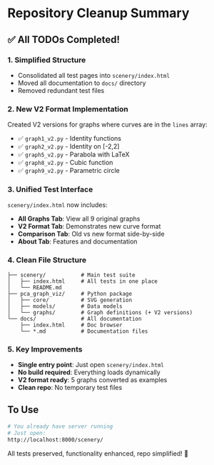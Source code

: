 # Repository Cleanup Summary

## ✅ All TODOs Completed!

### 1. Simplified Structure
- Consolidated all test pages into `scenery/index.html`
- Moved all documentation to `docs/` directory
- Removed redundant test files

### 2. New V2 Format Implementation
Created V2 versions for graphs where curves are in the `lines` array:
- ✅ `graph1_v2.py` - Identity functions
- ✅ `graph2_v2.py` - Identity on [-2,2]
- ✅ `graph5_v2.py` - Parabola with LaTeX
- ✅ `graph8_v2.py` - Cubic function
- ✅ `graph9_v2.py` - Parametric circle

### 3. Unified Test Interface
`scenery/index.html` now includes:
- **All Graphs Tab**: View all 9 original graphs
- **V2 Format Tab**: Demonstrates new curve format
- **Comparison Tab**: Old vs new format side-by-side
- **About Tab**: Features and documentation

### 4. Clean File Structure
```
├── scenery/           # Main test suite
│   ├── index.html     # All tests in one place
│   └── README.md
├── pca_graph_viz/     # Python package
│   ├── core/          # SVG generation
│   ├── models/        # Data models
│   └── graphs/        # Graph definitions (+ V2 versions)
└── docs/              # All documentation
    ├── index.html     # Doc browser
    └── *.md           # Documentation files
```

### 5. Key Improvements
- **Single entry point**: Just open `scenery/index.html`
- **No build required**: Everything loads dynamically
- **V2 format ready**: 5 graphs converted as examples
- **Clean repo**: No temporary test files

## To Use
```bash
# You already have server running
# Just open:
http://localhost:8000/scenery/
```

All tests preserved, functionality enhanced, repo simplified! 🎉